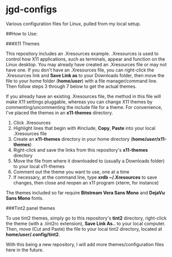 # jgd-configs
Various configuration files for Linux, pulled from my local setup.

##How to Use:

###X11 Themes

This repository includes an .Xresources example. .Xresources is used to control how X11 applications, such as terminals, appear and function on the Linux desktop.
You may already have created an .Xresources file or may not have one. If you don't have an .Xresources file, you can right-click the .Xresources link and **Save Link as** to your Downloads folder, then move the file to your home folder (**home/_user_**) with a file manager/command line. Then follow steps 3 through 7 below to get the actual themes.

If you already have an existing .Xresources file, the method in this file will make X11 settings pluggable, whereas you can change X11 themes by commenting/uncommenting the include file for a theme. For convenience, I've placed the themes in an **x11-themes** directory.

1. Click .Xresources
2. Highlight lines that begin with #include, **Copy**, **Paste** into your local .Xresources file
3. Create an **x11-themes** directory in your home directory (**home/_user_/x11-themes**)
4. Right-click and save the links from this repository's **x11-themes** directory
5. Move the file from where it downloaded to (usually a Downloads folder) to your local x11-themes
6. Comment out the theme you want to use, one at a time
7. If necessary, at the command line, type **xrdb ~/.Xresources** to save changes, then close and reopen an x11 program (xterm, for instance)

The themes included so far require **Bitstream Vera Sans Mono** and **DejaVu Sans Mono** fonts.

###Tint2 panel themes

To use tint2 themes, simply go to this repository's **tint2** directory, right-click the theme (with a .tint2rc extension), **Save Link As..** to your local computer. Then, move (Cut and Paste) the file to your local tint2 directory, located at **home/_user_/.config/tint2**.

With this being a new repository, I will add more themes/configuration files here in the future.
